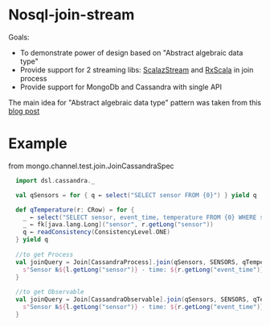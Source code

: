 Nosql-join-stream
===================

Goals:
  * To demonstrate power of design based on "Abstract algebraic data type"
  * Provide support for 2 streaming libs: [ScalazStream](https://github.com/scalaz/scalaz-stream) and [RxScala](https://github.com/ReactiveX/RxScala.git) in join process
  * Provide support for MongoDb and Cassandra with single API

The main idea for "Abstract algebraic data type" pattern was taken from this [blog post](http://io.pellucid.com/blog/abstract-algebraic-data-type)

Example 
===============================
from mongo.channel.test.join.JoinCassandraSpec

```scala
  import dsl.cassandra._

  val qSensors = for { q ← select("SELECT sensor FROM {0}") } yield q

  def qTemperature(r: CRow) = for {
    _ ← select("SELECT sensor, event_time, temperature FROM {0} WHERE sensor = ?")
    _ ← fk[java.lang.Long]("sensor", r.getLong("sensor"))
    q ← readConsistency(ConsistencyLevel.ONE)
  } yield q
  
  //to get Process
  val joinQuery = Join[CassandraProcess].join(qSensors, SENSORS, qTemperature, TEMPERATURE, KEYSPACE) { (l, r) ⇒
    s"Sensor №${l.getLong("sensor")} - time: ${r.getLong("event_time")} temperature: ${r.getDouble("temperature")}"
  }
  
  //to get Observable
  val joinQuery = Join[CassandraObservable].join(qSensors, SENSORS, qTemperature, TEMPERATURE, KEYSPACE) { (l, r) ⇒
    s"Sensor №${l.getLong("sensor")} - time: ${r.getLong("event_time")} temperature: ${r.getDouble("temperature")}"
  }
    
```